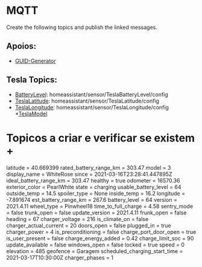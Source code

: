 # MQTT
Create the following topics and publish the linked messages.

## Apoios:
* [GUID-Generator](https://www.guidgenerator.com/)


## Tesla Topics:
* [BatteryLevel](./BatteryLevel.json): homeassistant/sensor/TeslaBatteryLevel/config
* [TeslaLatitude](./TeslaLatitude.json): homeassistant/sensor/TeslaLatitude/config
* [TeslaLongitude](./TeslaLongitude.json): homeassistant/sensor/TeslaLongitude/config
*[TeslaModel](./TeslaModel.json)

# Topicos a criar e verificar se existem +

latitude = 40.669399
rated_battery_range_km = 303.47
model = 3
display_name = WhiteRose
since = 2021-03-16T23:28:41.447895Z
ideal_battery_range_km = 303.47
healthy = true
odometer = 16570.36
exterior_color = PearlWhite
state = charging
usable_battery_level = 64
outside_temp = 14.5
spoiler_type = None
inside_temp = 16.2
longitude = -7.891674
est_battery_range_km = 267.6
battery_level = 64
version = 2021.4.11
wheel_type = Pinwheel18
time_to_full_charge = 4.58
sentry_mode = false
trunk_open = false
update_version = 2021.4.11
frunk_open = false
heading = 67
charger_voltage = 216
is_climate_on = false
charger_actual_current = 20
doors_open = false
plugged_in = true
charger_power = 4
is_preconditioning = false
charge_port_door_open = true
is_user_present = false
charge_energy_added = 0.42
charge_limit_soc = 90
update_available = false
windows_open = false
locked = true
speed = 0
elevation = 485
geofence = Garagem
scheduled_charging_start_time = 2021-03-17T10:30:00Z
charger_phases = 1
